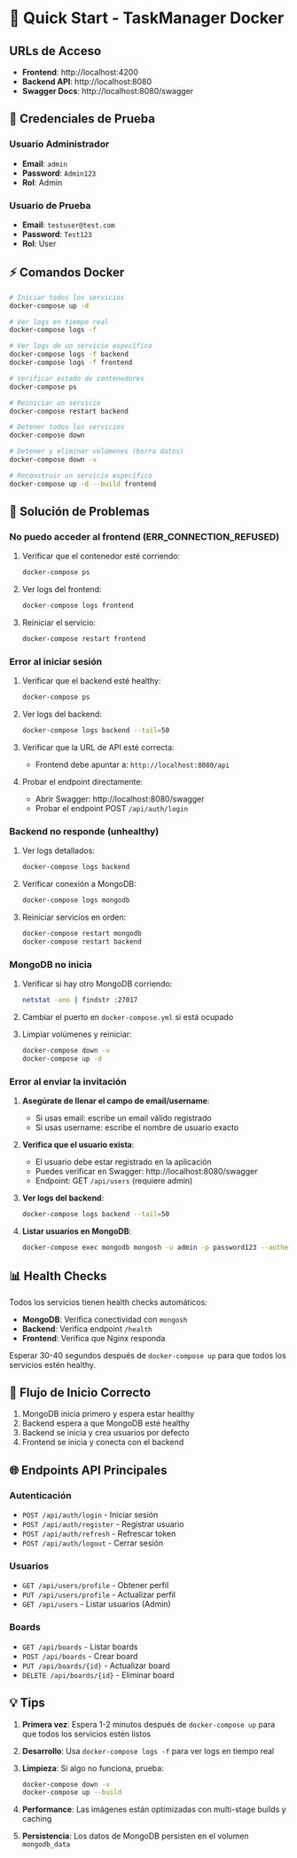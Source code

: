 # 🚀 Quick Start - TaskManager Docker

## URLs de Acceso

- **Frontend**: http://localhost:4200
- **Backend API**: http://localhost:8080
- **Swagger Docs**: http://localhost:8080/swagger

## 🔐 Credenciales de Prueba

### Usuario Administrador
- **Email**: `admin`
- **Password**: `Admin123`
- **Rol**: Admin

### Usuario de Prueba
- **Email**: `testuser@test.com`
- **Password**: `Test123`
- **Rol**: User

## ⚡ Comandos Docker

```bash
# Iniciar todos los servicios
docker-compose up -d

# Ver logs en tiempo real
docker-compose logs -f

# Ver logs de un servicio específico
docker-compose logs -f backend
docker-compose logs -f frontend

# Verificar estado de contenedores
docker-compose ps

# Reiniciar un servicio
docker-compose restart backend

# Detener todos los servicios
docker-compose down

# Detener y eliminar volúmenes (borra datos)
docker-compose down -v

# Reconstruir un servicio específico
docker-compose up -d --build frontend
```

## 🐛 Solución de Problemas

### No puedo acceder al frontend (ERR_CONNECTION_REFUSED)

1. Verificar que el contenedor esté corriendo:
   ```bash
   docker-compose ps
   ```

2. Ver logs del frontend:
   ```bash
   docker-compose logs frontend
   ```

3. Reiniciar el servicio:
   ```bash
   docker-compose restart frontend
   ```

### Error al iniciar sesión

1. Verificar que el backend esté healthy:
   ```bash
   docker-compose ps
   ```

2. Ver logs del backend:
   ```bash
   docker-compose logs backend --tail=50
   ```

3. Verificar que la URL de API esté correcta:
   - Frontend debe apuntar a: `http://localhost:8080/api`

4. Probar el endpoint directamente:
   - Abrir Swagger: http://localhost:8080/swagger
   - Probar el endpoint POST `/api/auth/login`

### Backend no responde (unhealthy)

1. Ver logs detallados:
   ```bash
   docker-compose logs backend
   ```

2. Verificar conexión a MongoDB:
   ```bash
   docker-compose logs mongodb
   ```

3. Reiniciar servicios en orden:
   ```bash
   docker-compose restart mongodb
   docker-compose restart backend
   ```

### MongoDB no inicia

1. Verificar si hay otro MongoDB corriendo:
   ```bash
   netstat -ano | findstr :27017
   ```

2. Cambiar el puerto en `docker-compose.yml` si está ocupado

3. Limpiar volúmenes y reiniciar:
   ```bash
   docker-compose down -v
   docker-compose up -d
   ```

### Error al enviar la invitación

1. **Asegúrate de llenar el campo de email/username**:
   - Si usas email: escribe un email válido registrado
   - Si usas username: escribe el nombre de usuario exacto

2. **Verifica que el usuario exista**:
   - El usuario debe estar registrado en la aplicación
   - Puedes verificar en Swagger: http://localhost:8080/swagger
   - Endpoint: GET `/api/users` (requiere admin)

3. **Ver logs del backend**:
   ```bash
   docker-compose logs backend --tail=50
   ```

4. **Listar usuarios en MongoDB**:
   ```bash
   docker-compose exec mongodb mongosh -u admin -p password123 --authenticationDatabase admin tasksmanagerbd --eval "db.users.find({}, {email: 1, userName: 1, _id: 0}).pretty()"
   ```

## 📊 Health Checks

Todos los servicios tienen health checks automáticos:

- **MongoDB**: Verifica conectividad con `mongosh`
- **Backend**: Verifica endpoint `/health`
- **Frontend**: Verifica que Nginx responda

Esperar 30-40 segundos después de `docker-compose up` para que todos los servicios estén healthy.

## 🔄 Flujo de Inicio Correcto

1. MongoDB inicia primero y espera estar healthy
2. Backend espera a que MongoDB esté healthy
3. Backend se inicia y crea usuarios por defecto
4. Frontend se inicia y conecta con el backend

## 🌐 Endpoints API Principales

### Autenticación
- `POST /api/auth/login` - Iniciar sesión
- `POST /api/auth/register` - Registrar usuario
- `POST /api/auth/refresh` - Refrescar token
- `POST /api/auth/logout` - Cerrar sesión

### Usuarios
- `GET /api/users/profile` - Obtener perfil
- `PUT /api/users/profile` - Actualizar perfil
- `GET /api/users` - Listar usuarios (Admin)

### Boards
- `GET /api/boards` - Listar boards
- `POST /api/boards` - Crear board
- `PUT /api/boards/{id}` - Actualizar board
- `DELETE /api/boards/{id}` - Eliminar board

## 💡 Tips

1. **Primera vez**: Espera 1-2 minutos después de `docker-compose up` para que todos los servicios estén listos

2. **Desarrollo**: Usa `docker-compose logs -f` para ver logs en tiempo real

3. **Limpieza**: Si algo no funciona, prueba:
   ```bash
   docker-compose down -v
   docker-compose up --build
   ```

4. **Performance**: Las imágenes están optimizadas con multi-stage builds y caching

5. **Persistencia**: Los datos de MongoDB persisten en el volumen `mongodb_data`

